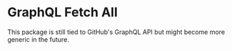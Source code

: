 # GraphQL Fetch All

This package is still tied to GitHub's GraphQL API but might become more generic in the future.